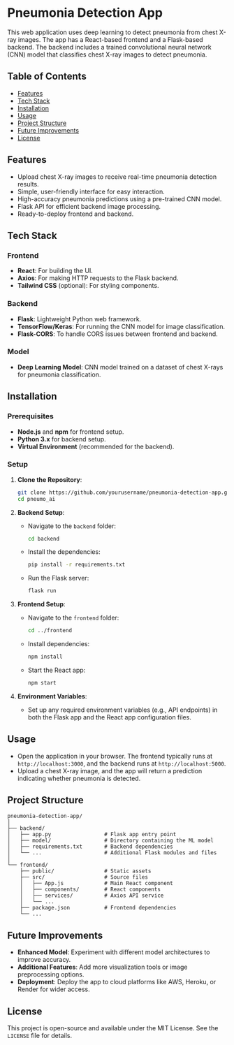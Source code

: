 # Pneumonia Detection App

This web application uses deep learning to detect pneumonia from chest X-ray images. The app has a React-based frontend and a Flask-based backend. The backend includes a trained convolutional neural network (CNN) model that classifies chest X-ray images to detect pneumonia.

## Table of Contents

- [Features](#features)
- [Tech Stack](#tech-stack)
- [Installation](#installation)
- [Usage](#usage)
- [Project Structure](#project-structure)
- [Future Improvements](#future-improvements)
- [License](#license)

## Features

- Upload chest X-ray images to receive real-time pneumonia detection results.
- Simple, user-friendly interface for easy interaction.
- High-accuracy pneumonia predictions using a pre-trained CNN model.
- Flask API for efficient backend image processing.
- Ready-to-deploy frontend and backend.

## Tech Stack

### Frontend
- **React**: For building the UI.
- **Axios**: For making HTTP requests to the Flask backend.
- **Tailwind CSS** (optional): For styling components.

### Backend
- **Flask**: Lightweight Python web framework.
- **TensorFlow/Keras**: For running the CNN model for image classification.
- **Flask-CORS**: To handle CORS issues between frontend and backend.

### Model
- **Deep Learning Model**: CNN model trained on a dataset of chest X-rays for pneumonia classification.

## Installation

### Prerequisites
- **Node.js** and **npm** for frontend setup.
- **Python 3.x** for backend setup.
- **Virtual Environment** (recommended for the backend).

### Setup

1. **Clone the Repository**:
    ```bash
    git clone https://github.com/yourusername/pneumonia-detection-app.git
    cd pneumo_ai
    ```

2. **Backend Setup**:
   - Navigate to the `backend` folder:
     ```bash
     cd backend
     ```
   - Install the dependencies:
     ```bash
     pip install -r requirements.txt
     ```
   - Run the Flask server:
     ```bash
     flask run
     ```

3. **Frontend Setup**:
   - Navigate to the `frontend` folder:
     ```bash
     cd ../frontend
     ```
   - Install dependencies:
     ```bash
     npm install
     ```
   - Start the React app:
     ```bash
     npm start
     ```

4. **Environment Variables**:
   - Set up any required environment variables (e.g., API endpoints) in both the Flask app and the React app configuration files.

## Usage

- Open the application in your browser. The frontend typically runs at `http://localhost:3000`, and the backend runs at `http://localhost:5000`.
- Upload a chest X-ray image, and the app will return a prediction indicating whether pneumonia is detected.

## Project Structure

```
pneumonia-detection-app/
│
├── backend/
│   ├── app.py                 # Flask app entry point
│   ├── model/                 # Directory containing the ML model
│   ├── requirements.txt       # Backend dependencies
│   └── ...                    # Additional Flask modules and files
│
└── frontend/
    ├── public/                # Static assets
    ├── src/                   # Source files
    │   ├── App.js             # Main React component
    │   ├── components/        # React components
    │   ├── services/          # Axios API service
    │   └── ...
    ├── package.json           # Frontend dependencies
    └── ...
```

## Future Improvements

- **Enhanced Model**: Experiment with different model architectures to improve accuracy.
- **Additional Features**: Add more visualization tools or image preprocessing options.
- **Deployment**: Deploy the app to cloud platforms like AWS, Heroku, or Render for wider access.

## License

This project is open-source and available under the MIT License. See the `LICENSE` file for details.
